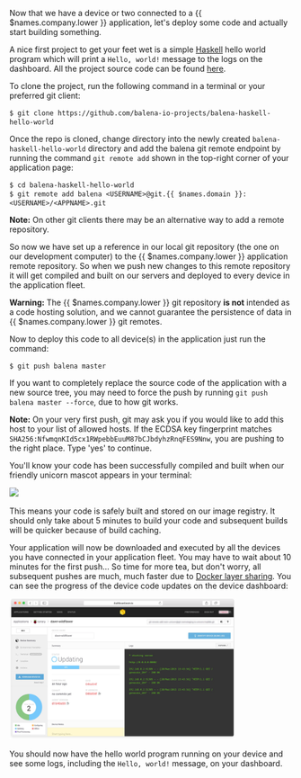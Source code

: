 <!-- deploying Code to devices -->

Now that we have a device or two connected to a {{ $names.company.lower }} application, let's deploy some code and actually start building something.

A nice first project to get your feet wet is a simple [Haskell][haskell] hello world program which will print a `Hello, world!` message to the logs on the dashboard. All the project source code can be found [here][balena-haskell-hello-world-link].

To clone the project, run the following command in a terminal or your preferred git client:

```shell
$ git clone https://github.com/balena-io-projects/balena-haskell-hello-world
```

Once the repo is cloned, change directory into the newly created `balena-haskell-hello-world` directory and add the balena git remote endpoint by running the command `git remote add` shown in
the top-right corner of your application page:

```shell
$ cd balena-haskell-hello-world
$ git remote add balena <USERNAME>@git.{{ $names.domain }}:<USERNAME>/<APPNAME>.git
```
__Note:__ On other git clients there may be an alternative way to add a remote repository.

So now we have set up a reference in our local git repository (the one on our development computer) to the {{ $names.company.lower }} application remote repository. So when we push new changes to this remote repository it will get compiled and built on our servers and deployed to every device in the application fleet.

__Warning:__ The {{ $names.company.lower }} git repository **is not** intended as a code hosting solution, and we cannot guarantee the persistence of data in {{ $names.company.lower }} git remotes.

Now to deploy this code to all device(s) in the application just run the command:
```shell
$ git push balena master
```

If you want to completely replace the source code of the application with a new source tree, you may need to force the push by running `git push balena master --force`, due to how git works.

__Note:__ On your very first push, git may ask you if you would like to add this host to your list of allowed hosts. If the ECDSA key fingerprint matches `SHA256:NfwmqnKId5cx1RWpebbEuuM87bCJbdyhzRnqFES9Nnw`, you are pushing to the right place. Type 'yes' to continue.

You'll know your code has been successfully compiled and built when our
friendly unicorn mascot appears in your terminal:

<img src="/img/common/pushing/success_unicorn_resin_haskell_hello_world.png" width="80%">

This means your code is safely built and stored on our image registry. It should only take about 5 minutes to build your code and subsequent builds will be quicker because of build caching.


Your application will now be downloaded and executed by all the devices you have connected in your application fleet. You may have to wait about 10 minutes for the first push... So time for more tea, but don't worry, all subsequent pushes are much, much faster due to [Docker layer sharing][dockerLayerDocs]. You can see the progress of the device code updates on the device dashboard:

<img src="/img/common/device/device_dashboard_during_update_generic.png" width="80%">

You should now have the hello world program running on your device and see some logs, including the `Hello, world!` message, on your dashboard.

[balena-haskell-hello-world-link]:https://github.com/balena-io-projects/balena-haskell-hello-world
[dockerLayerDocs]:https://docs.docker.com/engine/userguide/storagedriver/imagesandcontainers/
[haskell]:https://www.haskell.org/
